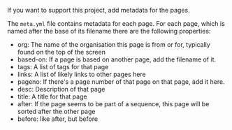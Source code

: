 If you want to support this project, add metadata for the pages.

The `meta.yml` file contains metadata for each page. For each page, which is named after the base of its filename there are the following properties:

* org: The name of the organisation this page is from or for, typically found on the top of the screen
* based-on: If a page is based on another page, add the filename of it.
* tags: A list of tags for that page
* links: A list of likely links to other pages here
* pageno: If there's a page number of that page on that page, add it here.
* desc: Description of that page
* title: A title for that page
* after: If the page seems to be part of a sequence, this page will be sorted after the other page
* before: like after, but before

